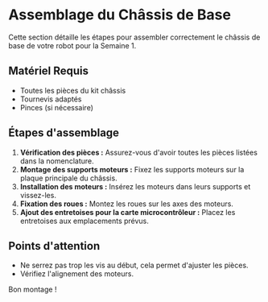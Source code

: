 
# Assemblage du Châssis de Base

Cette section détaille les étapes pour assembler correctement le châssis de base de votre robot pour la Semaine 1.

## Matériel Requis
- Toutes les pièces du kit châssis
- Tournevis adaptés
- Pinces (si nécessaire)

## Étapes d'assemblage
1.  **Vérification des pièces :** Assurez-vous d'avoir toutes les pièces listées dans la nomenclature.
2.  **Montage des supports moteurs :** Fixez les supports moteurs sur la plaque principale du châssis.
3.  **Installation des moteurs :** Insérez les moteurs dans leurs supports et vissez-les.
4.  **Fixation des roues :** Montez les roues sur les axes des moteurs.
5.  **Ajout des entretoises pour la carte microcontrôleur :** Placez les entretoises aux emplacements prévus.

## Points d'attention
- Ne serrez pas trop les vis au début, cela permet d'ajuster les pièces.
- Vérifiez l'alignement des moteurs.

Bon montage !
    